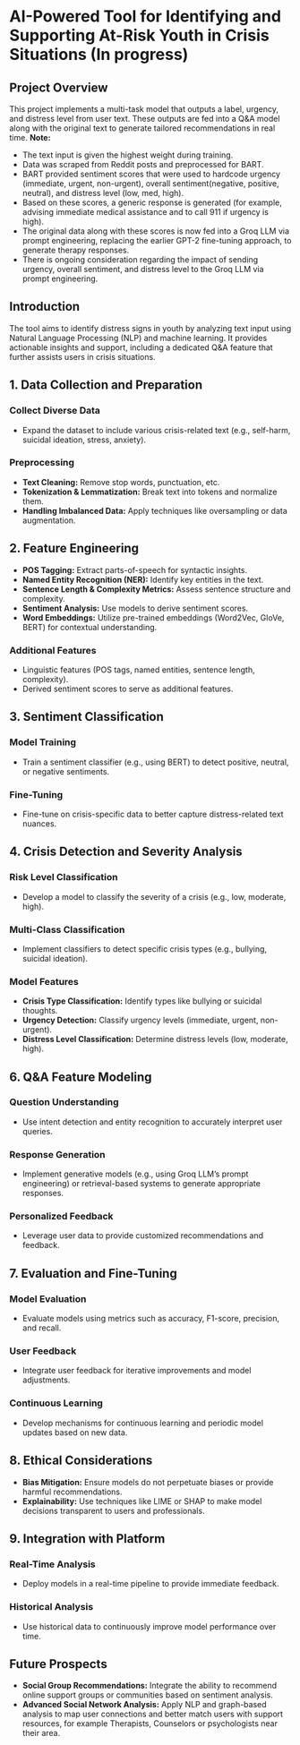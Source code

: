 # AI-Powered Tool for Identifying and Supporting At-Risk Youth in Crisis Situations (In progress)

## Project Overview

This project implements a multi-task model that outputs a label, urgency, and distress level from user text. These outputs are fed into a Q&A model along with the original text to generate tailored recommendations in real time. 
**Note:**
- The text input is given the highest weight during training.
- Data was scraped from Reddit posts and preprocessed for BART.
- BART provided sentiment scores that were used to hardcode urgency (immediate, urgent, non-urgent), overall sentiment(negative, positive, neutral), and distress level (low, med, high).
- Based on these scores, a generic response is generated (for example, advising immediate medical assistance and to call 911 if urgency is high).
- The original data along with these scores is now fed into a Groq LLM via prompt engineering, replacing the earlier GPT-2 fine-tuning approach, to generate therapy responses.
- There is ongoing consideration regarding the impact of sending urgency, overall sentiment, and distress level to the Groq LLM via prompt engineering.

## Introduction

The tool aims to identify distress signs in youth by analyzing text input using Natural Language Processing (NLP) and machine learning. It provides actionable insights and support, including a dedicated Q&A feature that further assists users in crisis situations.

## 1. Data Collection and Preparation

### Collect Diverse Data
- Expand the dataset to include various crisis-related text (e.g., self-harm, suicidal ideation, stress, anxiety).

### Preprocessing
- **Text Cleaning:** Remove stop words, punctuation, etc.
- **Tokenization & Lemmatization:** Break text into tokens and normalize them.
- **Handling Imbalanced Data:** Apply techniques like oversampling or data augmentation.

## 2. Feature Engineering

- **POS Tagging:** Extract parts-of-speech for syntactic insights.
- **Named Entity Recognition (NER):** Identify key entities in the text.
- **Sentence Length & Complexity Metrics:** Assess sentence structure and complexity.
- **Sentiment Analysis:** Use models to derive sentiment scores.
- **Word Embeddings:** Utilize pre-trained embeddings (Word2Vec, GloVe, BERT) for contextual understanding.

### Additional Features
- Linguistic features (POS tags, named entities, sentence length, complexity).
- Derived sentiment scores to serve as additional features.


## 3. Sentiment Classification

### Model Training
- Train a sentiment classifier (e.g., using BERT) to detect positive, neutral, or negative sentiments.

### Fine-Tuning
- Fine-tune on crisis-specific data to better capture distress-related text nuances.

## 4. Crisis Detection and Severity Analysis

### Risk Level Classification
- Develop a model to classify the severity of a crisis (e.g., low, moderate, high).

### Multi-Class Classification
- Implement classifiers to detect specific crisis types (e.g., bullying, suicidal ideation).

### Model Features
- **Crisis Type Classification:** Identify types like bullying or suicidal thoughts.
- **Urgency Detection:** Classify urgency levels (immediate, urgent, non-urgent).
- **Distress Level Classification:** Determine distress levels (low, moderate, high).

## 6. Q&A Feature Modeling

### Question Understanding
- Use intent detection and entity recognition to accurately interpret user queries.

### Response Generation
- Implement generative models (e.g., using Groq LLM’s prompt engineering) or retrieval-based systems to generate appropriate responses.

### Personalized Feedback
- Leverage user data to provide customized recommendations and feedback.

## 7. Evaluation and Fine-Tuning

### Model Evaluation
- Evaluate models using metrics such as accuracy, F1-score, precision, and recall.

### User Feedback
- Integrate user feedback for iterative improvements and model adjustments.

### Continuous Learning
- Develop mechanisms for continuous learning and periodic model updates based on new data.

## 8. Ethical Considerations

- **Bias Mitigation:** Ensure models do not perpetuate biases or provide harmful recommendations.
- **Explainability:** Use techniques like LIME or SHAP to make model decisions transparent to users and professionals.

## 9. Integration with Platform

### Real-Time Analysis
- Deploy models in a real-time pipeline to provide immediate feedback.

### Historical Analysis
- Use historical data to continuously improve model performance over time.

## Future Prospects

- **Social Group Recommendations:** Integrate the ability to recommend online support groups or communities based on sentiment analysis.
- **Advanced Social Network Analysis:** Apply NLP and graph-based analysis to map user connections and better match users with support resources, for example Therapists, Counselors or psychologists near their area.
